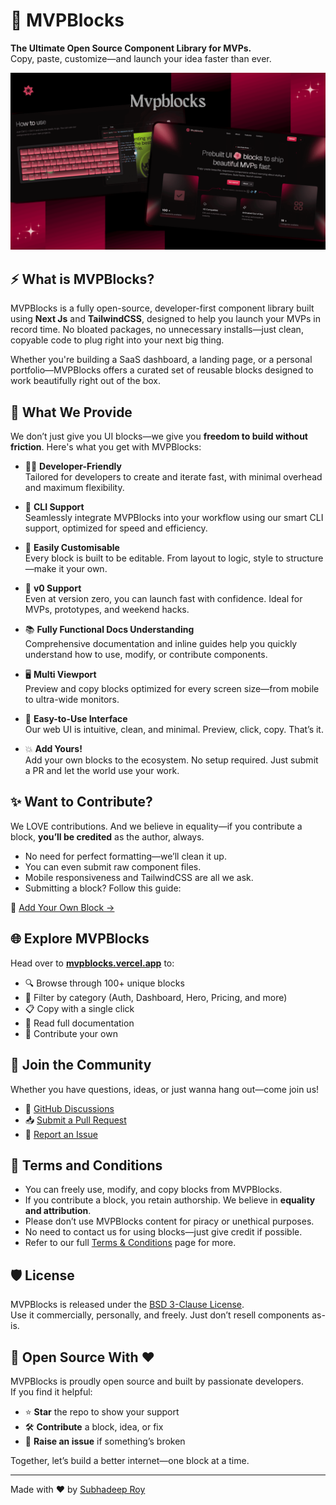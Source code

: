 # 🧱 MVPBlocks

**The Ultimate Open Source Component Library for MVPs.**  
Copy, paste, customize—and launch your idea faster than ever.

![MVPBlocks banner](./app/opengraph-image.png)

## ⚡ What is MVPBlocks?

MVPBlocks is a fully open-source, developer-first component library built using **Next Js** and **TailwindCSS**, designed to help you launch your MVPs in record time. No bloated packages, no unnecessary installs—just clean, copyable code to plug right into your next big thing.

Whether you're building a SaaS dashboard, a landing page, or a personal portfolio—MVPBlocks offers a curated set of reusable blocks designed to work beautifully right out of the box.

## 💎 What We Provide

We don’t just give you UI blocks—we give you **freedom to build without friction**. Here's what you get with MVPBlocks:

- 🧑‍💻 **Developer-Friendly**  
  Tailored for developers to create and iterate fast, with minimal overhead and maximum flexibility.

- 🔧 **CLI Support**  
  Seamlessly integrate MVPBlocks into your workflow using our smart CLI support, optimized for speed and efficiency.

- 🎨 **Easily Customisable**  
  Every block is built to be editable. From layout to logic, style to structure—make it your own.

- 🚀 **v0 Support**  
  Even at version zero, you can launch fast with confidence. Ideal for MVPs, prototypes, and weekend hacks.

- 📚 **Fully Functional Docs Understanding**  
  Comprehensive documentation and inline guides help you quickly understand how to use, modify, or contribute components.

- 🖥️ **Multi Viewport**  
  Preview and copy blocks optimized for every screen size—from mobile to ultra-wide monitors.

- 🧩 **Easy-to-Use Interface**  
  Our web UI is intuitive, clean, and minimal. Preview, click, copy. That’s it.

- 💥 **Add Yours!**  
  Add your own blocks to the ecosystem. No setup required. Just submit a PR and let the world use your work.

## ✨ Want to Contribute?

We LOVE contributions. And we believe in equality—if you contribute a block, **you’ll be credited** as the author, always.

- No need for perfect formatting—we’ll clean it up.
- You can even submit raw component files.
- Mobile responsiveness and TailwindCSS are all we ask.
- Submitting a block? Follow this guide:

🔗 [Add Your Own Block →](https://mvpblocks.vercel.app/docs/add-a-block)

## 🌐 Explore MVPBlocks

Head over to [**mvpblocks.vercel.app**](https://mvpblocks.vercel.app) to:

- 🔍 Browse through 100+ unique blocks
- 🎯 Filter by category (Auth, Dashboard, Hero, Pricing, and more)
- 📋 Copy with a single click
- 📘 Read full documentation
- 🚀 Contribute your own

## 💬 Join the Community

Whether you have questions, ideas, or just wanna hang out—come join us!

- 🐙 [GitHub Discussions](https://github.com/subhadeeproy3902/mvpblocks/discussions)
- 📥 [Submit a Pull Request](https://github.com/subhadeeproy3902/mvpblocks/pulls)
- 🚨 [Report an Issue](https://github.com/subhadeeproy3902/mvpblocks/issues)

## 📜 Terms and Conditions

- You can freely use, modify, and copy blocks from MVPBlocks.
- If you contribute a block, you retain authorship. We believe in **equality and attribution**.
- Please don’t use MVPBlocks content for piracy or unethical purposes.
- No need to contact us for using blocks—just give credit if possible.
- Refer to our full [Terms & Conditions](https://mvpblocks.vercel.app/terms) page for more.

## 🛡️ License

MVPBlocks is released under the [BSD 3-Clause License](./LICENSE).  
Use it commercially, personally, and freely. Just don’t resell components as-is.

## 🌟 Open Source With ❤️

MVPBlocks is proudly open source and built by passionate developers.  
If you find it helpful:

- ⭐ **Star** the repo to show your support  
- 🛠 **Contribute** a block, idea, or fix  
- 🐞 **Raise an issue** if something’s broken

Together, let’s build a better internet—one block at a time.

---

Made with ❤️ by [Subhadeep Roy](x.com/mvp_Subha)
